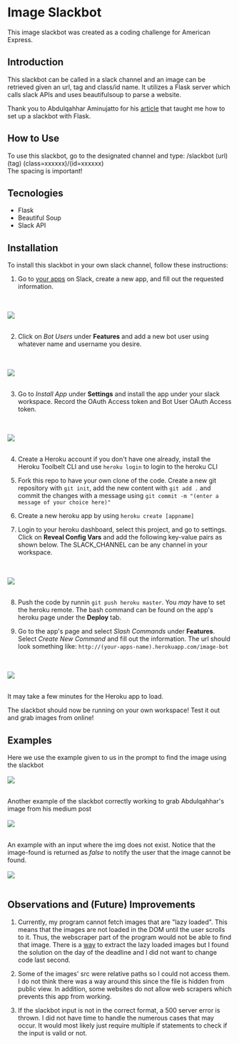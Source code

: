 # Image Slackbot

This image slackbot was created as a coding challenge for American Express.

## Introduction

This slackbot can be called in a slack channel and an image can be retrieved given an url, tag and class/id name. It utilizes a Flask server which calls slack APIs and uses beautifulsoup to parse a website.

Thank you to Abdulqahhar Aminujatto for his [article](https://medium.com/the-andela-way/how-to-build-a-task-notification-bot-for-slack-with-python-part-1-333cb50985f4) that taught me how to set up a slackbot with Flask.

## How to Use
To use this slackbot, go to the designated channel and type: /slackbot (url) (tag) (class=xxxxxx)/(id=xxxxxx)
<br />
The spacing is important!

## Tecnologies
* Flask
* Beautiful Soup
* Slack API

## Installation

To install this slackbot in your own slack channel, follow these instructions:

1. Go to [your apps](https://api.slack.com/apps) on Slack, create a new app, and fill out the requested information.

<br />
<br />
<img src="./assets/images/new_app.JPG" align="center">
<br />
<br />

2. Click on *Bot Users* under __Features__ and add a new bot user using whatever name and username you desire.

<br />
<br />
<img src="./assets/images/add_bot_user.JPG" align="center">
<br />
<br />

3. Go to *Install App* under __Settings__ and install the app under your slack workspace. Record the OAuth Access token and Bot User OAuth Access token.

<br />
<br />
<img src="./assets/images/install_app.JPG" align="center">
<br />
<br />

4. Create a Heroku account if you don't have one already, install the Heroku Toolbelt CLI and use ```heroku login``` to login to the heroku CLI

5. Fork this repo to have your own clone of the code. Create a new git repository with ```git init```, add the new content with ```git add .``` and commit the changes with a message using ```git commit -m "(enter a message of your choice here)"```

6. Create a new heroku app by using ```heroku create [appname]```

7. Login to your heroku dashboard, select this project, and go to settings. Click on __Reveal Config Vars__ and add the following key-value pairs as shown below. The SLACK_CHANNEL can be any channel in your workspace.

<br />
<br />
<img src="./assets/images/environment-variables.JPG" align="center">
<br />
<br />

8. Push the code by runnin ```git push heroku master```. You *may* have to set the heroku remote. The bash command can be found on the app's heroku page under the __Deploy__ tab.

9. Go to the app's page and select *Slash Commands* under __Features__. Select *Create New Command* and fill out the information. The url should look something like: ```http://(your-apps-name).herokuapp.com/image-bot```

<br />
<br />
<img src="./assets/images/slash-command.JPG" align="center">
<br />
<br />


It may take a few minutes for the Heroku app to load. 

The slackbot should now be running on your own workspace! Test it out and grab images from online!

## Examples

Here we use the example given to us in the prompt to find the image using the slackbot
<br />
<br />
<img src="./assets/images/correct-image1.gif" align="center">
<br />
<br />

Another example of the slackbot correctly working to grab Abdulqahhar's image from his medium post
<br />
<br />
<img src="./assets/images/correct-image2.gif" align="center">
<br />
<br />

An example with an input where the img does not exist. Notice that the image-found is returned as *false* to notify the user that the image cannot be found.
<br />
<br />
<img src="./assets/images/incorrect-image.gif" align="center">
<br />
<br />

## Observations and (Future) Improvements

1. Currently, my program cannot fetch images that are "lazy loaded". This means that the images are not loaded in the DOM until the user scrolls to it. Thus, the webscraper part of the program would not be able to find that image. There is a [way](https://stackoverflow.com/questions/40777864/retrieving-all-information-from-page-beautifulsoup) to extract the lazy loaded images but I found the solution on the day of the deadline and I did not want to change code last second.

2. Some of the images' src were relative paths so I could not access them. I do not think there was a way around this since the file is hidden from public view. In addition, some websites do not allow web scrapers which prevents this app from working.

3. If the slackbot input is not in the correct format, a 500 server error is thrown. I did not have time to handle the numerous cases that may occur. It would most likely just require multiple if statements to check if the input is valid or not.